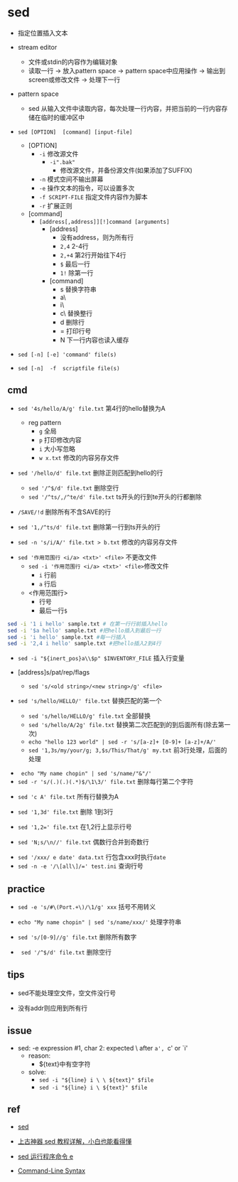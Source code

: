 # sed

+ 指定位置插入文本

+ stream editor
    + 文件或stdin的内容作为编辑对象
    + 读取一行 -> 放入pattern space -> pattern space中应用操作 -> 输出到screen或修改文件 -> 处理下一行

+ pattern space
    + sed 从输入文件中读取内容，每次处理一行内容，并把当前的一行内容存储在临时的缓冲区中

+ `sed [OPTION]  [command] [input-file]`
    + [OPTION]
        + `-i` 修改源文件
            + `-i".bak"`
                + 修改源文件，并备份源文件(如果添加了SUFFIX)
        + `-n` 模式空间不输出屏幕
        + `-e` 操作文本的指令，可以设置多次
        + `-f SCRIPT-FILE` 指定文件内容作为脚本
        + `-r` 扩展正则
    + [command]
        + `[address[,address]][!]command [arguments]`
            + [address]
                + 没有address，则为所有行
                + `2,4` 2-4行
                + `2,+4` 第2行开始往下4行
                + `$` 最后一行
                + `1!` 除第一行
            + [command]
                + s 替换字符串
                + a\
                + i\
                + c\ 替换整行
                + d 删除行
                + = 打印行号
                + N 下一行内容也读入缓存

+ `sed [-n] [-e] 'command' file(s)`
+ `sed [-n]  -f  scriptfile file(s)`

## cmd
<!-- [地址1, 地址2] -->
+ `sed '4s/hello/A/g' file.txt` 第4行的hello替换为A
    + reg pattern
        + `g` 全局
        + `p` 打印修改内容
        + `i` 大小写忽略
        + `w x.txt` 修改的内容另存文件

+ `sed '/hello/d' file.txt` 删除正则匹配到hello的行
    + `sed '/^$/d' file.txt` 删除空行
    + `sed '/^ts/,/^te/d' file.txt` ts开头的行到te开头的行都删除

+ `/SAVE/!d` 删除所有不含SAVE的行

+ `sed '1,/^ts/d' file.txt` 删除第一行到ts开头的行

+ `sed -n 's/i/A/' file.txt > b.txt` 修改的内容另存文件

<!-- a i -->
+ `sed '作用范围行 <i/a> <txt>' <file>` 不更改文件
    + `sed -i '作用范围行 <i/a> <txt>' <file>`修改文件
        + `i` 行前
        + `a` 行后
    + <作用范围行>
        + 行号
        + 最后一行`$`
```sh
sed -i '1 i hello' sample.txt # 在第一行行前插入hello
sed -i '$a hello' sample.txt #把hello插入到最后一行
sed -i 'i hello' sample.txt #每一行插入
sed -i '2,4 i hello' sample.txt #把hello插入2到4行
```
+ `sed -i "${inert_pos}a\\$p" $INVENTORY_FILE` 插入行变量

<!-- s -->

+ [address]s/pat/rep/flags
    + `sed 's/<old string>/<new string>/g' <file>`

+ `sed 's/hello/HELLO/' file.txt` 替换匹配的第一个
    + `sed 's/hello/HELLO/g' file.txt` 全部替换
    + `sed 's/hello/A/2g' file.txt` 替换第二次匹配到的到后面所有(除去第一次)
    + `echo "hello 123 world" | sed -r 's/[a-z]+ [0-9]+ [a-z]+/A/'`
    + `sed '1,3s/my/your/g; 3,$s/This/That/g' my.txt` 前3行处理，后面的处理

<!-- 引用匹配的变量 -->
+ ` echo "My name chopin" | sed 's/name/"&"/'` 
+ `sed -r 's/(.)(.)(.*)$/\1\3/' file.txt` 删除每行第二个字符

<!-- c -->
+ `sed 'c A' file.txt` 所有行替换为A

<!-- d -->
+ `sed '1,3d' file.txt` 删除 1到3行

<!-- = -->
+ `sed '1,2=' file.txt` 在1,2行上显示行号

<!-- N -->
+ `sed 'N;s/\n//' file.txt` 偶数行合并到奇数行

<!-- e -->
+ `sed '/xxx/ e date' data.txt` 行包含xxx时执行`date`
+ `sed -n -e '/\[all\]/=' test.ini` 查询行号


## practice

+ `sed -e 's/#\(Port.+\)/\1/g' xxx` 括号不用转义

+ `echo "My name chopin" | sed 's/name/xxx/'` 处理字符串

+ `sed 's/[0-9]//g' file.txt` 删除所有数字

+ ` sed '/^$/d' file.txt` 删除空行

## tips
+ sed不能处理空文件，空文件没行号

+ 没有addr则应用到所有行




## issue
+ sed: -e expression #1, char 2: expected \ after `a', `c' or `i'
    + reason:
        + ${text}中有空字符
    + solve: 
        + `sed -i "${line} i \ \ ${text}" $file`
        + `sed -i "${line} i \ ${text}" $file`
       

## ref

+ [sed](https://zhuanlan.zhihu.com/p/145661854)
+ [上古神器 sed 教程详解，小白也能看得懂](https://xie.infoq.cn/article/6d6e9cdf3988d450a1cf5eb37)
+ [sed 运行程序命令 e](https://www.twle.cn/c/yufei/sed/sed-basic-execute-command.html)

+ [Command-Line Syntax](https://learning.oreilly.com/library/view/sed-and-awk/0596003528/ch01.html#sedawkrepr2-CHP-1-SECT-4.1)